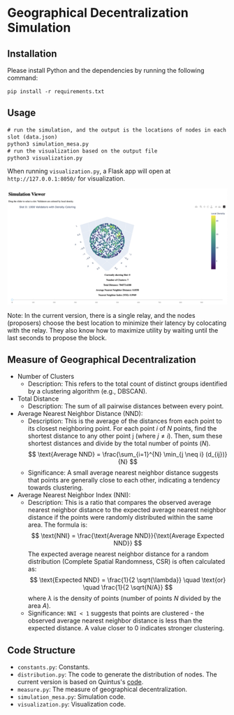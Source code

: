# Geographical Decentralization Simulation

## Installation

Please install Python and the dependencies by running the following command:
```shell
pip install -r requirements.txt
```

## Usage

```shell
# run the simulation, and the output is the locations of nodes in each slot (data.json)
python3 simulation_mesa.py
# run the visualization based on the output file
python3 visualization.py
```

When running `visualization.py`, a Flask app will open at `http://127.0.0.1:8050/` for visualization.

![Demo](./images/demo.png)

Note: In the current version, there is a single relay, and the nodes (proposers) choose the best location to minimize their latency by colocating with the relay. They also know how to maximize utility by waiting until the last seconds to propose the block.


## Measure of Geographical Decentralization

- Number of Clusters
    - Description: This refers to the total count of distinct groups identified by a clustering algorithm (e.g., DBSCAN). 
- Total Distance
    - Description: The sum of all pairwise distances between every point.
- Average Nearest Neighbor Distance (NND): 
    - Description: This is the average of the distances from each point to its closest neighboring point. For each point $i$ of $N$ points, find the shortest distance to any other point j (where $j \neq i$). Then, sum these shortest distances and divide by the total number of points ($N$). 
    $$
    \text{Average NND} = \frac{\sum_{i=1}^{N} \min_{j \neq i} (d_{ij})}{N}
    $$
    - Significance: A small average nearest neighbor distance suggests that points are generally close to each other, indicating a tendency towards clustering.
- Average Nearest Neighbor Index (NNI):
    - Description: This is a ratio that compares the observed average nearest neighbor distance to the expected average nearest neighbor distance if the points were randomly distributed within the same area.
    The formula is:
    $$
    \text{NNI} = \frac{\text{Average NND}}{\text{Average Expected NND}}
    $$
    The expected average nearest neighbor distance for a random distribution (Complete Spatial Randomness, CSR) is often calculated as:
    $$
    \text{Expected NND} = \frac{1}{2 \sqrt{\lambda}} \quad \text{or} \quad \frac{1}{2 \sqrt{N/A}}
    $$
    where $\lambda$ is the density of points (number of points $N$ divided by the area $A$).
    - Significance: `NNI < 1` suggests that points are clustered - the observed average nearest neighbor distance is less than the expected distance. A value closer to 0 indicates stronger clustering.


## Code Structure

- `constants.py`: Constants.
- `distribution.py`: The code to generate the distribution of nodes. The current version is based on Quintus's [code](https://github.com/quintuskilbourn/geoDecSim/).
- `measure.py`: The measure of geographical decentralization.
- `simulation_mesa.py`: Simulation code.
- `visualization.py`: Visualization code.
